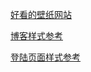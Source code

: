 [好看的壁纸网站](https://wallhaven.cc/)

[博客样式参考](http://demo.qzhai.net/gohan)

[登陆页面样式参考](https://www.lofter.com/front/login)
